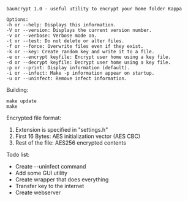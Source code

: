```
baumcrypt 1.0 - useful utility to encrypt your home folder Kappa

Options:
-h or --help: Displays this information.
-V or --version: Displays the current version number.
-v or --verbose: Verbose mode on.
-t or --test: Do not delete or alter files.
-f or --force: Overwrite files even if they exist.
-k or --key: Create random key and write it to a file.
-e or --encrypt keyfile: Encrypt user home using a key file.
-d or --decrypt keyfile: Decrypt user home using a key file.
-p or --print: Display information (default).
-i or --infect: Make -p information appear on startup.
-u or --uninfect: Remove infect information.
```

Building:

```
make update
make
```

Encrypted file format:

1. Extension is specified in "settings.h"
2. First 16 Bytes: AES initialization vector (AES CBC)
3. Rest of the file: AES256 encrypted contents

Todo list:

* Create --uninfect command
* Add some GUI utility
* Create wrapper that does everything
* Transfer key to the internet
* Create webserver
